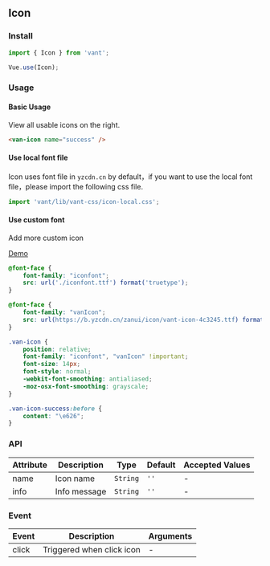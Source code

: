 ## Icon

### Install
``` javascript
import { Icon } from 'vant';

Vue.use(Icon);
```

### Usage

#### Basic Usage
View all usable icons on the right.

```html
<van-icon name="success" />
```

#### Use local font file
Icon uses font file in `yzcdn.cn` by default，if you want to use the local font file，please import the following css file.

```js
import 'vant/lib/vant-css/icon-local.css';
```

#### Use custom font
Add more custom icon

[Demo](https://github.com/qianzhaoy/vant--mobile-mall/blob/master/src/assets/scss/iconfont/iconfont.css)

```css
@font-face {
	font-family: "iconfont";
	src: url('./iconfont.ttf') format('truetype');
}

@font-face {
	font-family: "vanIcon";
	src: url(https://b.yzcdn.cn/zanui/icon/vant-icon-4c3245.ttf) format('truetype');
}

.van-icon {
	position: relative;
	font-family: "iconfont", "vanIcon" !important;
	font-size: 14px;
	font-style: normal;
	-webkit-font-smoothing: antialiased;
	-moz-osx-font-smoothing: grayscale;
}

.van-icon-success:before {
	content: "\e626";
}
```

### API

| Attribute | Description | Type | Default | Accepted Values |
|-----------|-----------|-----------|-------------|-------------|
| name | Icon name | `String` | `''` | - |
| info | Info message | `String` | `''` | - |

### Event

| Event | Description | Arguments |
|-----------|-----------|-----------|
| click | Triggered when click icon | - |
